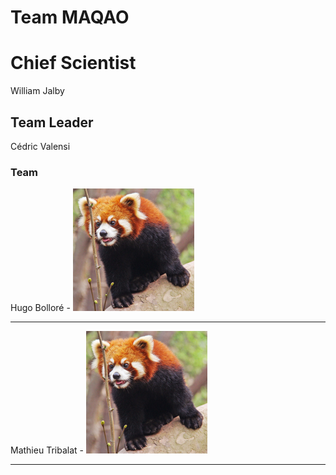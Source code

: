 # Team MAQAO

# Chief Scientist

William Jalby

## Team Leader

Cédric Valensi

### Team

Hugo Bolloré - ![Red panda](panda-roux-small.png "Cute and like apples!")

----

Mathieu Tribalat - ![Red panda](panda-roux-small.png "Cute but psycho!")

----
